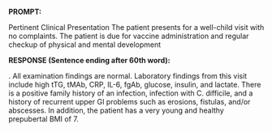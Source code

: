 **PROMPT:**

Pertinent Clinical Presentation  The patient presents for a well-child visit with no complaints. The patient is due for vaccine administration and regular checkup of physical and mental development

**RESPONSE (Sentence ending after 60th word):**

. All examination findings are normal. Laboratory findings from this visit include high tTG, tMAb, CRP, IL-6, fgAb, glucose, insulin, and lactate. There is a positive family history of an infection, infection with C. difficile, and a history of recurrent upper GI problems such as erosions, fistulas, and/or abscesses. In addition, the patient has a very young and healthy prepubertal BMI of 7. 